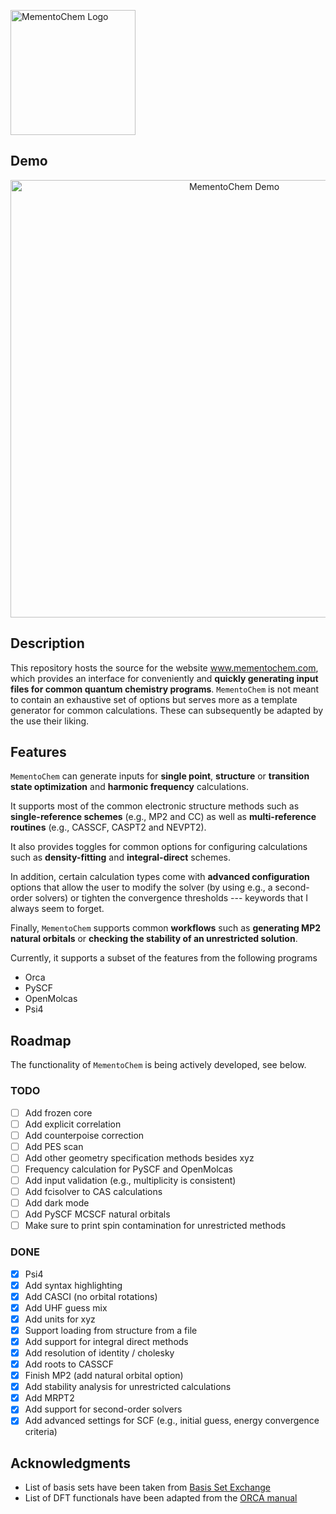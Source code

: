 <p align="left">
  <img width="200px" alt="MementoChem Logo" src="https://github.com/user-attachments/assets/7d676b63-e865-4063-99a3-f427b4085b25" />
</p>

## Demo

<p align="center">
  <img width="700px" alt="MementoChem Demo" src="https://github.com/user-attachments/assets/8e689366-127e-4e6d-8501-0b60e5ae25c6" />
</p>


## Description

This repository hosts the source for the website www.mementochem.com, which provides an interface for conveniently and **quickly generating input files for common quantum chemistry programs**.
`MementoChem` is not meant to contain an exhaustive set of options but serves more as a template generator for common calculations.
These can subsequently be adapted by the use their liking.

## Features

`MementoChem` can generate inputs for **single point**, **structure** or **transition state optimization** and **harmonic frequency** calculations.

It supports most of the common electronic structure methods such as **single-reference schemes** (e.g., MP2 and CC) as well as **multi-reference routines** (e.g., CASSCF, CASPT2 and NEVPT2).

It also provides toggles for common options for configuring calculations such as **density-fitting** and **integral-direct** schemes.

In addition, certain calculation types come with **advanced configuration** options that allow the user to modify the solver (by using e.g., a second-order solvers) or tighten the convergence thresholds --- keywords that I always seem to forget.

Finally, `MementoChem` supports common **workflows** such as **generating MP2 natural orbitals** or **checking the stability of an unrestricted solution**.

Currently, it supports a subset of the features from the following programs
- Orca
- PySCF
- OpenMolcas
- Psi4

## Roadmap

The functionality of `MementoChem` is being actively developed, see below.

### TODO

- [ ] Add frozen core
- [ ] Add explicit correlation
- [ ] Add counterpoise correction
- [ ] Add PES scan
- [ ] Add other geometry specification methods besides xyz
- [ ] Frequency calculation for PySCF and OpenMolcas
- [ ] Add input validation (e.g., multiplicity is consistent)
- [ ] Add fcisolver to CAS calculations
- [ ] Add dark mode
- [ ] Add PySCF MCSCF natural orbitals
- [ ] Make sure to print spin contamination for unrestricted methods

### DONE

- [x] Psi4
- [x] Add syntax highlighting
- [x] Add CASCI (no orbital rotations)
- [x] Add UHF guess mix
- [x] Add units for xyz
- [x] Support loading from structure from a file
- [x] Add support for integral direct methods
- [x] Add resolution of identity / cholesky
- [x] Add roots to CASSCF
- [x] Finish MP2 (add natural orbital option)
- [x] Add stability analysis for unrestricted calculations
- [x] Add MRPT2
- [x] Add support for second-order solvers
- [x] Add advanced settings for SCF (e.g., initial guess, energy convergence criteria)

## Acknowledgments

- List of basis sets have been taken from [Basis Set Exchange](https://github.com/MolSSI-BSE/basis_set_exchange)
- List of DFT functionals have been adapted from the [ORCA manual](https://www.faccts.de/docs/orca/6.0/manual/contents/detailed/model.html#choice-of-functional)
